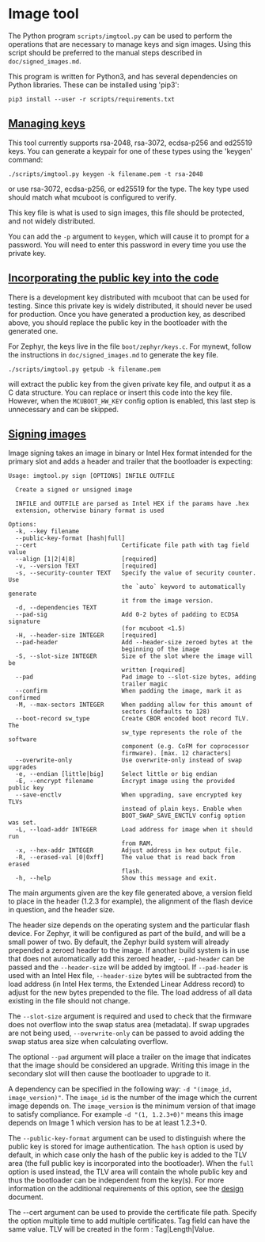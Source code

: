 # Image tool

The Python program `scripts/imgtool.py` can be used to perform the
operations that are necessary to manage keys and sign images.  Using
this script should be preferred to the manual steps described in
`doc/signed_images.md`.

This program is written for Python3, and has several dependencies on
Python libraries.  These can be installed using 'pip3':

    pip3 install --user -r scripts/requirements.txt

## [Managing keys](#managing-keys)

This tool currently supports rsa-2048, rsa-3072, ecdsa-p256 and ed25519 keys.
You can generate a keypair for one of these types using the 'keygen' command:

    ./scripts/imgtool.py keygen -k filename.pem -t rsa-2048

or use rsa-3072, ecdsa-p256, or ed25519 for the type.  The key type used
should match what mcuboot is configured to verify.

This key file is what is used to sign images, this file should be
protected, and not widely distributed.

You can add the `-p` argument to `keygen`, which will cause it to
prompt for a password.  You will need to enter this password in every
time you use the private key.

## [Incorporating the public key into the code](#incorporating-the-public-key-into-the-code)

There is a development key distributed with mcuboot that can be used
for testing.  Since this private key is widely distributed, it should
never be used for production.  Once you have generated a production
key, as described above, you should replace the public key in the
bootloader with the generated one.

For Zephyr, the keys live in the file `boot/zephyr/keys.c`.  For
mynewt, follow the instructions in `doc/signed_images.md` to generate
the key file.

    ./scripts/imgtool.py getpub -k filename.pem

will extract the public key from the given private key file, and
output it as a C data structure.  You can replace or insert this code
into the key file. However, when the `MCUBOOT_HW_KEY` config option is
enabled, this last step is unnecessary and can be skipped.

## [Signing images](#signing-images)

Image signing takes an image in binary or Intel Hex format intended for the
primary slot and adds a header and trailer that the bootloader is expecting:

    Usage: imgtool.py sign [OPTIONS] INFILE OUTFILE

      Create a signed or unsigned image

      INFILE and OUTFILE are parsed as Intel HEX if the params have .hex
      extension, otherwise binary format is used

    Options:
      -k, --key filename
      --public-key-format [hash|full]
	  --cert                        Certificate file path with tag field value
      --align [1|2|4|8]             [required]
      -v, --version TEXT            [required]
      -s, --security-counter TEXT   Specify the value of security counter. Use
                                    the `auto` keyword to automatically generate
                                    it from the image version.
      -d, --dependencies TEXT
      --pad-sig                     Add 0-2 bytes of padding to ECDSA signature
                                    (for mcuboot <1.5)
      -H, --header-size INTEGER     [required]
      --pad-header                  Add --header-size zeroed bytes at the
                                    beginning of the image
      -S, --slot-size INTEGER       Size of the slot where the image will be
                                    written [required]
      --pad                         Pad image to --slot-size bytes, adding
                                    trailer magic
      --confirm                     When padding the image, mark it as confirmed
      -M, --max-sectors INTEGER     When padding allow for this amount of
                                    sectors (defaults to 128)
      --boot-record sw_type         Create CBOR encoded boot record TLV. The
                                    sw_type represents the role of the software
                                    component (e.g. CoFM for coprocessor
                                    firmware). [max. 12 characters]
      --overwrite-only              Use overwrite-only instead of swap upgrades
      -e, --endian [little|big]     Select little or big endian
      -E, --encrypt filename        Encrypt image using the provided public key
      --save-enctlv                 When upgrading, save encrypted key TLVs
                                    instead of plain keys. Enable when
                                    BOOT_SWAP_SAVE_ENCTLV config option was set.
      -L, --load-addr INTEGER       Load address for image when it should run
                                    from RAM.
      -x, --hex-addr INTEGER        Adjust address in hex output file.
      -R, --erased-val [0|0xff]     The value that is read back from erased
                                    flash.
      -h, --help                    Show this message and exit.

The main arguments given are the key file generated above, a version
field to place in the header (1.2.3 for example), the alignment of the
flash device in question, and the header size.

The header size depends on the operating system and the particular
flash device.  For Zephyr, it will be configured as part of the build,
and will be a small power of two.  By default, the Zephyr build system will
already prepended a zeroed header to the image.  If another build system is
in use that does not automatically add this zeroed header, `--pad-header` can
be passed and the `--header-size` will be added by imgtool. If `--pad-header`
is used with an Intel Hex file, `--header-size` bytes will be subtracted from
the load address (in Intel Hex terms, the Extended Linear Address record) to
adjust for the new bytes prepended to the file. The load address of all data
existing in the file should not change.

The `--slot-size` argument is required and used to check that the firmware
does not overflow into the swap status area (metadata). If swap upgrades are
not being used, `--overwrite-only` can be passed to avoid adding the swap
status area size when calculating overflow.

The optional `--pad` argument will place a trailer on the image that
indicates that the image should be considered an upgrade.  Writing this image
in the secondary slot will then cause the bootloader to upgrade to it.

A dependency can be specified in the following way:
`-d "(image_id, image_version)"`. The `image_id` is the number of the image
which the current image depends on. The `image_version` is the minimum version
of that image to satisfy compliance. For example `-d "(1, 1.2.3+0)"` means this
image depends on Image 1 which version has to be at least 1.2.3+0.

The `--public-key-format` argument can be used to distinguish where the public
key is stored for image authentication. The `hash` option is used by default, in
which case only the hash of the public key is added to the TLV area (the full
public key is incorporated into the bootloader). When the `full` option is used
instead, the TLV area will contain the whole public key and thus the bootloader
can be independent from the key(s). For more information on the additional
requirements of this option, see the [design](design.md) document.

The --cert argument can be used to provide the certificate file path.
Specify the option multiple time to add multiple certificates. Tag field can 
have the same value. TLV will be created in the form : Tag|Length|Value.